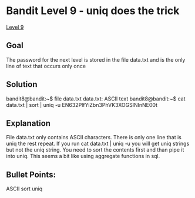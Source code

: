 Bandit Level 9 - uniq does the trick
====================================

[Level 9](https://overthewire.org/wargames/bandit/bandit9.html)

Goal
----

The password for the next level is stored in the file data.txt and is the only line of text that occurs only once

Solution
--------

bandit8@bandit:~$ file data.txt 
data.txt: ASCII text
bandit8@bandit:~$ cat data.txt | sort | uniq -u
EN632PlfYiZbn3PhVK3XOGSlNInNE00t

Explanation
-----------

File data.txt only contains ASCII characters. There is only one line that is uniq the rest repeat.
If you run 
cat data.txt | uniq -u 
you will get uniq strings but not the uniq string. You need to sort the contents first and than pipe
it into uniq. This seems a bit like using aggregate functions in sql. 



Bullet Points:
--------------

ASCII 
sort
uniq

